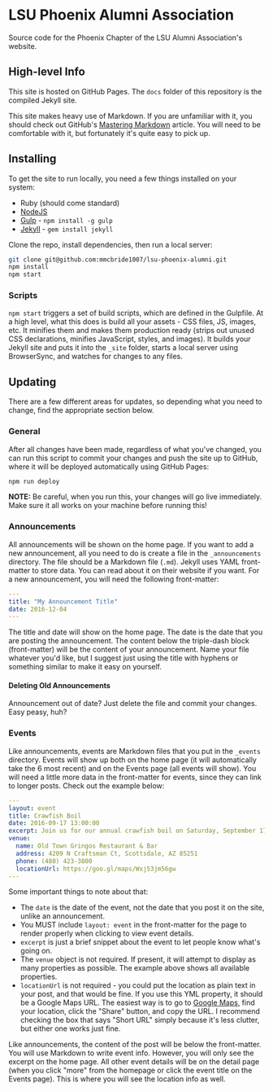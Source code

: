 LSU Phoenix Alumni Association
==============================

Source code for the Phoenix Chapter of the LSU Alumni Association's website.

## High-level Info

This site is hosted on GitHub Pages. The `docs` folder of this repository is the compiled Jekyll site.

This site makes heavy use of Markdown. If you are unfamiliar with it, you should check out GitHub's [Mastering Markdown](https://guides.github.com/features/mastering-markdown/) article. You will need to be comfortable with it, but fortunately it's quite easy to pick up.

## Installing

To get the site to run locally, you need a few things installed on your system:

- Ruby (should come standard)
- [NodeJS](http://nodejs.org)
- [Gulp](http://gulpjs.com) - `npm install -g gulp`
- [Jekyll](http://jekyllrb.com) - `gem install jekyll`

Clone the repo, install dependencies, then run a local server:

```sh
git clone git@github.com:mmcbride1007/lsu-phoenix-alumni.git
npm install
npm start
```

### Scripts

`npm start` triggers a set of build scripts, which are defined in the Gulpfile. At a high level, what this does is build all your assets - CSS files, JS, images, etc. It minifies them and makes them production ready (strips out unused CSS declarations, minifies JavaScript, styles, and images). It builds your Jekyll site and puts it into the `_site` folder, starts a local server using BrowserSync, and watches for changes to any files.

## Updating

There are a few different areas for updates, so depending what you need to change, find the appropriate section below.

### General

After all changes have been made, regardless of what you've changed, you can run this script to commit your changes and push the site up to GitHub, where it will be deployed automatically using GitHub Pages:

```sh
npm run deploy
```
**NOTE:** Be careful, when you run this, your changes will go live immediately. Make sure it all works on your machine before running this!

### Announcements

All announcements will be shown on the home page. If you want to add a new announcement, all you need to do is create a file in the `_announcements` directory. The file should be a Markdown file (`.md`). Jekyll uses YAML front-matter to store data. You can read about it on their website if you want. For a new announcement, you will need the following front-matter:

```yml
---
title: "My Announcement Title"
date: 2016-12-04
---
```

The title and date will show on the home page. The date is the date that you are posting the announcement. The content below the triple-dash block (front-matter) will be the content of your announcement. Name your file whatever you'd like, but I suggest just using the title with hyphens or something similar to make it easy on yourself.

#### Deleting Old Announcements

Announcement out of date? Just delete the file and commit your changes. Easy peasy, huh?

### Events

Like announcements, events are Markdown files that you put in the `_events` directory. Events will show up both on the home page (it will automatically take the 6 most recent) and on the Events page (all events will show). You will need a little more data in the front-matter for events, since they can link to longer posts. Check out the example below:

```yml
---
layout: event
title: Crawfish Boil
date: 2016-09-17 13:00:00
excerpt: Join us for our annual crawfish boil on Saturday, September 17 starting at 11:00am!
venue:
  name: Old Town Gringos Restaurant & Bar
  address: 4209 N Craftsman Ct, Scottsdale, AZ 85251
  phone: (480) 423-3800
  locationUrl: https://goo.gl/maps/Wxj53jm56gw
---
```

Some important things to note about that:
- The `date` is the date of the event, not the date that you post it on the site, unlike an announcement.
- You MUST include `layout: event` in the front-matter for the page to render properly when clicking to view event details.
- `excerpt` is just a brief snippet about the event to let people know what's going on.
- The `venue` object is not required. If present, it will attempt to display as many properties as possible. The example above shows all available properties.
- `locationUrl` is not required - you could put the location as plain text in your post, and that would be fine. If you use this YML property, it should be a Google Maps URL. The easiest way is to go to [Google Maps](https://google.com/maps), find your location, click the "Share" button, and copy the URL. I recommend checking the box that says "Short URL" simply because it's less clutter, but either one works just fine.

Like announcements, the content of the post will be below the front-matter. You will use Markdown to write event info. However, you will only see the excerpt on the home page. All other event details will be on the detail page (when you click "more" from the homepage or click the event title on the Events page). This is where you will see the location info as well.